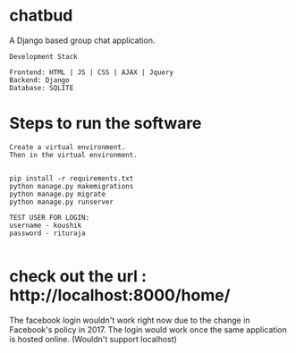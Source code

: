 # chatbud
A Django based group chat application.


```
Development Stack

Frontend: HTML | JS | CSS | AJAX | Jquery
Backend: Django
Database: SQLITE
```

# Steps to run the software

```
Create a virtual environment.
Then in the virtual environment.


pip install -r requirements.txt
python manage.py makemigrations
python manage.py migrate
python manage.py runserver

TEST USER FOR LOGIN:
username - koushik
password - rituraja


```

# check out the url : http://localhost:8000/home/



The facebook login wouldn't work right now due to the change in Facebook's policy in 2017. The login would work once the same application is hosted online. (Wouldn't support localhost)

